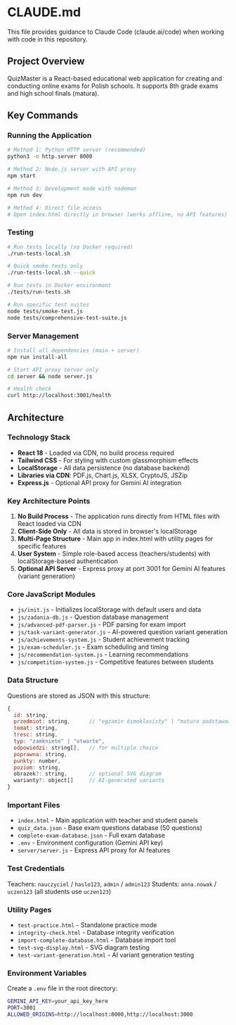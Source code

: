 # CLAUDE.md

This file provides guidance to Claude Code (claude.ai/code) when working with code in this repository.

## Project Overview

QuizMaster is a React-based educational web application for creating and conducting online exams for Polish schools. It supports 8th grade exams and high school finals (matura).

## Key Commands

### Running the Application
```bash
# Method 1: Python HTTP server (recommended)
python3 -m http.server 8000

# Method 2: Node.js server with API proxy
npm start

# Method 3: Development mode with nodemon
npm run dev

# Method 4: Direct file access
# Open index.html directly in browser (works offline, no API features)
```

### Testing
```bash
# Run tests locally (no Docker required)
./run-tests-local.sh

# Quick smoke tests only
./run-tests-local.sh --quick

# Run tests in Docker environment
./tests/run-tests.sh

# Run specific test suites
node tests/smoke-test.js
node tests/comprehensive-test-suite.js
```

### Server Management
```bash
# Install all dependencies (main + server)
npm run install-all

# Start API proxy server only
cd server && node server.js

# Health check
curl http://localhost:3001/health
```

## Architecture

### Technology Stack
- **React 18** - Loaded via CDN, no build process required
- **Tailwind CSS** - For styling with custom glassmorphism effects
- **LocalStorage** - All data persistence (no database backend)
- **Libraries via CDN**: PDF.js, Chart.js, XLSX, CryptoJS, JSZip
- **Express.js** - Optional API proxy for Gemini AI integration

### Key Architecture Points
1. **No Build Process** - The application runs directly from HTML files with React loaded via CDN
2. **Client-Side Only** - All data is stored in browser's localStorage
3. **Multi-Page Structure** - Main app in index.html with utility pages for specific features
4. **User System** - Simple role-based access (teachers/students) with localStorage-based authentication
5. **Optional API Server** - Express proxy at port 3001 for Gemini AI features (variant generation)

### Core JavaScript Modules
- `js/init.js` - Initializes localStorage with default users and data
- `js/zadania-db.js` - Question database management
- `js/advanced-pdf-parser.js` - PDF parsing for exam import
- `js/task-variant-generator.js` - AI-powered question variant generation
- `js/achievements-system.js` - Student achievement tracking
- `js/exam-scheduler.js` - Exam scheduling and timing
- `js/recommendation-system.js` - Learning recommendations
- `js/competition-system.js` - Competitive features between students

### Data Structure
Questions are stored as JSON with this structure:
```javascript
{
  id: string,
  przedmiot: string,      // "egzamin ósmoklasisty" | "matura podstawowa" | "matura rozszerzona"
  temat: string,
  tresc: string,
  typ: "zamkniete" | "otwarte",
  odpowiedzi: string[],   // for multiple choice
  poprawna: string,
  punkty: number,
  poziom: string,
  obrazek?: string,       // optional SVG diagram
  warianty?: object[]     // AI-generated variants
}
```

### Important Files
- `index.html` - Main application with teacher and student panels
- `quiz_data.json` - Base exam questions database (50 questions)
- `complete-exam-database.json` - Full exam database
- `.env` - Environment configuration (Gemini API key)
- `server/server.js` - Express API proxy for AI features

### Test Credentials
Teachers: `nauczyciel` / `haslo123`, `admin` / `admin123`
Students: `anna.nowak` / `uczen123` (all students use `uczen123`)

### Utility Pages
- `test-practice.html` - Standalone practice mode
- `integrity-check.html` - Database integrity verification
- `import-complete-database.html` - Database import tool
- `test-svg-display.html` - SVG diagram testing
- `test-variant-generation.html` - AI variant generation testing

### Environment Variables
Create a `.env` file in the root directory:
```bash
GEMINI_API_KEY=your_api_key_here
PORT=3001
ALLOWED_ORIGINS=http://localhost:8000,http://localhost:3000
```